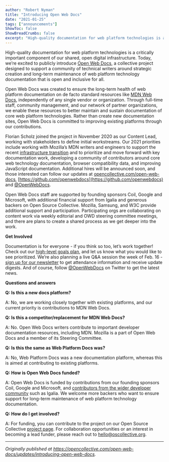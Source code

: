 ```yaml
---
author: "Robert Nyman"
title: "Introducing Open Web Docs"
date: "2021-01-25"
tags: ["announcements"]
ShowToc: false
ShowBreadCrumbs: false
excerpt: "High-quality documentation for web platform technologies is a critically important component of our shared, open digital infrastructure."
---
```


High-quality documentation for web platform technologies is a critically important component of our shared, open digital infrastructure.
Today, we’re excited to publicly introduce [Open Web Docs](https://opencollective.com/open-web-docs/), a collective project designed to support a community of technical writers around strategic creation and long-term maintenance of web platform technology documentation that is open and inclusive for all.

Open Web Docs was created to ensure the long-term health of web platform documentation on de facto standard resources like [MDN Web Docs](https://developer.mozilla.org/), independently of any single vendor or organization. Through full-time staff, community management, and our network of partner organizations, we enable these resources to better maintain and sustain documentation of core web platform technologies. Rather than create new documentation sites, Open Web Docs is committed to improving existing platforms through our contributions. 

Florian Scholz joined the project in November 2020 as our Content Lead, working with stakeholders to define initial workstreams. Our 2021 priorities include working with Mozilla’s MDN writers and engineers to support the recent [infrastructure transition](https://hacks.mozilla.org/2020/12/welcome-yari-mdn-web-docs-has-a-new-platform/) and to prioritize and move forward with key documentation work, developing a community of contributors around core web technology documentation, browser compatibility data, and improving JavaScript documentation. Additional hires will be announced soon, and those interested can follow our updates at [opencollective.com/open-web-docs](https://opencollective.com/open-web-docs), [https://github.com/openwebdocs](https://github.com/openwebdocs) and [@OpenWebDocs](https://twitter.com/OpenWebDocs).

Open Web Docs staff are supported by founding sponsors Coil, Google and Microsoft, with additional financial support from Igalia and generous backers on Open Source Collective. Mozilla, Samsung, and W3C provide additional support and participation. Participating orgs are collaborating on content work via weekly editorial and OWD steering committee meetings, and there are plans to create a shared process as we get deeper into the work.

**Get Involved**

Documentation is for everyone - if you think so too, let’s work together! Check out our [high-level goals plan](https://github.com/openwebdocs/project/blob/main/2021-goals.md), and let us know what you would like to see prioritized. We’re also planning a live Q&A session the week of Feb. 16 - [sign up for our newsletter](http://newsletter.openwebdocs.org/) to get attendance information and receive update digests. And of course, follow [@OpenWebDocs](https://twitter.com/OpenWebDocs) on Twitter to get the latest news.  

**Questions and answers**

**Q: Is this a new docs platform?**

A: No, we are working closely together with existing platforms, and our current priority is contributions to MDN Web Docs.

**Q: Is this a competitor/replacement for MDN Web Docs?**

A: No. Open Web Docs writers contribute to important developer documentation resources, including MDN. Mozilla is a part of Open Web Docs and a member of its Steering Committee. 

**Q: Is this the same as Web Platform Docs was?**

A: No, Web Platform Docs was a new documentation platform, whereas this is aimed at contributing to existing platforms.

**Q: How is Open Web Docs funded?**

A: Open Web Docs is funded by contributions from our founding sponsors Coil, Google and Microsoft, and [contributors from the wider developer community](https://opencollective.com/open-web-docs) such as Igalia. We welcome more backers who want to ensure support for long-term maintenance of web platform technology documentation.

**Q: How do I get involved?**

A: For funding, you can contribute to the project on our Open Source Collective [project page](https://opencollective.com/open-web-docs/). For collaboration opportunities or an interest in becoming a lead funder, please reach out to hello@oscollective.org.

---

_Originally published at https://opencollective.com/open-web-docs/updates/introducing-open-web-docs._